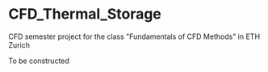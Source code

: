 # CFD_Thermal_Storage
CFD semester project for the class "Fundamentals of CFD Methods" in ETH Zurich 

To be constructed
